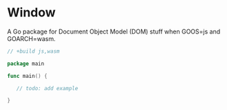 # Window
A Go package for Document Object Model (DOM) stuff when GOOS=js and GOARCH=wasm.

```go
// +build js,wasm

package main

func main() {

   // todo: add example

}
```
